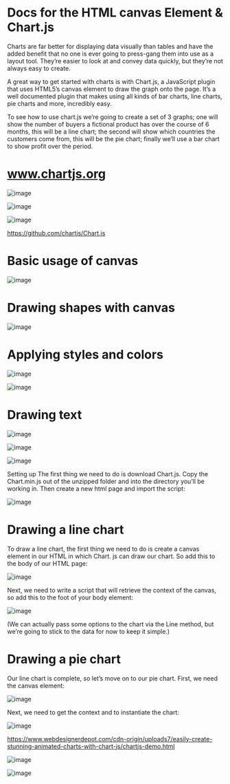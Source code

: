 # Docs for the HTML canvas Element & Chart.js

Charts are far better for displaying data visually than tables and have the added benefit that no one is ever going to press-gang them 
into use as a layout tool. They’re easier to look at and convey data quickly, but they’re not always easy to create.

A great way to get started with charts is with Chart.js, a JavaScript plugin that uses HTML5’s canvas element to draw the graph onto the page.
It’s a well documented plugin that makes using all kinds of bar charts, line charts, pie charts and more, incredibly easy.

To see how to use chart.js we’re going to create a set of 3 graphs;
one will show the number of buyers a fictional product has over the course of 6 months, this will be a line chart;
the second will show which countries the customers come from, this will be the pie chart;
finally we’ll use a bar chart to show profit over the period.

# www.chartjs.org

![image](https://user-images.githubusercontent.com/85109819/124451254-0e23c900-dd3a-11eb-8454-e6cb6c3ec269.png)



![image](https://user-images.githubusercontent.com/85109819/124456657-d1f36700-dd3f-11eb-9bc9-4e48b560089b.png)


![image](https://user-images.githubusercontent.com/85109819/124456916-1c74e380-dd40-11eb-84d0-2a898894c1e3.png)

https://github.com/chartjs/Chart.js


# Basic usage of canvas

![image](https://user-images.githubusercontent.com/85109819/124458261-9bb6e700-dd41-11eb-9d84-c652c7ac22cd.png)


# Drawing shapes with canvas


![image](https://user-images.githubusercontent.com/85109819/124458556-f81a0680-dd41-11eb-8867-0214dfe3a8cf.png)


# Applying styles and colors

![image](https://user-images.githubusercontent.com/85109819/124458911-6ced4080-dd42-11eb-8520-967bdc98c855.png)

![image](https://user-images.githubusercontent.com/85109819/124458998-88f0e200-dd42-11eb-80fa-478741c56437.png)

# Drawing text

![image](https://user-images.githubusercontent.com/85109819/124459270-d79e7c00-dd42-11eb-8a24-339cefed5c14.png)

![image](https://user-images.githubusercontent.com/85109819/124459332-e5ec9800-dd42-11eb-8eba-0ddcc69d5071.png)

![image](https://user-images.githubusercontent.com/85109819/124459452-fd2b8580-dd42-11eb-81e4-af1bcf0bf026.png)

Setting up
The first thing we need to do is download Chart.js. Copy the Chart.min.js out of the unzipped folder and into the directory you’ll be working in.
Then create a new html page and import the script:

![image](https://user-images.githubusercontent.com/85109819/124468666-3ddccc00-dd4e-11eb-9578-08138462a889.png)


# Drawing a line chart 

To draw a line chart, the first thing we need to do is create a canvas element in our HTML in which Chart.
js can draw our chart. So add this to the body of our HTML page:

![image](https://user-images.githubusercontent.com/85109819/124468742-5baa3100-dd4e-11eb-9f3b-f2541aa700e3.png)

Next, we need to write a script that will retrieve the context of the canvas, so add this to the foot of your body element:

![image](https://user-images.githubusercontent.com/85109819/124468856-7da3b380-dd4e-11eb-88a8-c4c2fda162e9.png)

(We can actually pass some options to the chart via the Line method, but we’re going to stick to the data for now to keep it simple.)

# Drawing a pie chart

Our line chart is complete, so let’s move on to our pie chart. First, we need the canvas element:

![image](https://user-images.githubusercontent.com/85109819/124468999-a5931700-dd4e-11eb-8d8a-d03ec621a4b7.png)

Next, we need to get the context and to instantiate the chart:

![image](https://user-images.githubusercontent.com/85109819/124469128-d3785b80-dd4e-11eb-98ed-2f54c8092198.png)


https://www.webdesignerdepot.com/cdn-origin/uploads7/easily-create-stunning-animated-charts-with-chart-js/chartjs-demo.html

![image](https://user-images.githubusercontent.com/85109819/124469375-23efb900-dd4f-11eb-8075-05dd4cbf9544.png)

![image](https://user-images.githubusercontent.com/85109819/124469431-3833b600-dd4f-11eb-93cb-e37ae229af8f.png)

















